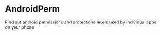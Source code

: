 # AndroidPerm
Find out android permissions and protections levels used by individual apps on your phone
